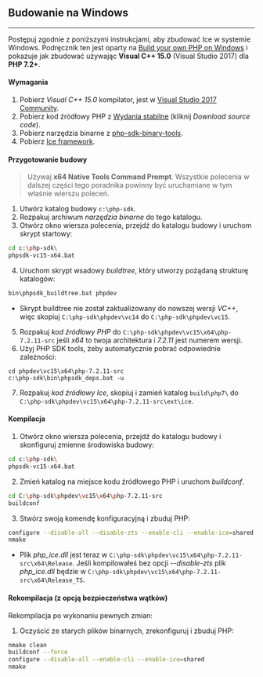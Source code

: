 ## Budowanie na Windows
***
Postępuj zgodnie z poniższymi instrukcjami, aby zbudować Ice w systemie Windows. Podręcznik ten jest oparty na [Build your own PHP on Windows](https://wiki.php.net/internals/windows/stepbystepbuild_sdk_2) i pokazuje jak zbudować używając **Visual C++ 15.0** (Visual Studio 2017) dla **PHP 7.2+**.

#### Wymagania
1. Pobierz _Visual C++ 15.0_ kompilator, jest w [Visual Studio 2017 Community](https://visualstudio.microsoft.com/vs/community/).
2. Pobierz kod źródłowy PHP z [Wydania stabilne](http://windows.php.net/download/) (kliknij _Download source code_).
3. Pobierz narzędzia binarne z [php-sdk-binary-tools](https://github.com/Microsoft/php-sdk-binary-tools).
4. Pobierz [Ice framework](https://github.com/ice/framework/releases).

#### Przygotowanie budowy
> Używaj **x64 Native Tools Command Prompt**. Wszystkie polecenia w dalszej części tego poradnika powinny być uruchamiane w tym właśnie wierszu poleceń.

1. Utwórz katalog budowy `c:\php-sdk`.
2. Rozpakuj archiwum _narzędzia binarne_ do tego katalogu.
3. Otwórz okno wiersza polecenia, przejdź do katalogu budowy i uruchom skrypt startowy:
```sh
cd c:\php-sdk\
phpsdk-vc15-x64.bat
```
4. Uruchom skrypt wsadowy _buildtree_, który utworzy pożądaną strukturę katalogów:
```sh
bin\phpsdk_buildtree.bat phpdev
```
* Skrypt buildtree nie został zaktualizowany do nowszej wersji _VC++_, więc skopiuj `C:\php-sdk\phpdev\vc14` do `C:\php-sdk\phpdev\vc15`.
5. Rozpakuj _kod źródłowy PHP_ do `C:\php-sdk\phpdev\vc15\x64\php-7.2.11-src` jeśli _x64_ to twoja architektura i _7.2.11_ jest numerem wersji.
6. Użyj PHP SDK tools, żeby automatycznie pobrać odpowiednie zależności:
```
cd phpdev\vc15\x64\php-7.2.11-src
c:\php-sdk\bin\phpsdk_deps.bat -u
```
7. Rozpakuj _kod źródłowy Ice_, skopiuj i zamień katalog `build\php7\` do `C:\php-sdk\phpdev\vc15\x64\php-7.2.11-src\ext\ice`.

#### Kompilacja
1. Otwórz okno wiersza polecenia, przejdź do katalogu budowy i skonfiguruj zmienne środowiska budowy:
```sh
cd c:\php-sdk\
phpsdk-vc15-x64.bat
```
2. Zmień katalog na miejsce kodu źródłowego PHP i uruchom _buildconf_.
```sh
cd C:\php-sdk\phpdev\vc15\x64\php-7.2.11-src
buildconf
```
3. Stwórz swoją komendę konfiguracyjną i zbuduj PHP:
```sh
configure --disable-all --disable-zts --enable-cli --enable-ice=shared
nmake
```

* Plik _php\_ice.dll_ jest teraz w `C:\php-sdk\phpdev\vc15\x64\php-7.2.11-src\x64\Release`.  Jeśli kompilowałeś bez opcji _--disable-zts_ plik _php\_ice.dll_ będzie w `C:\php-sdk\phpdev\vc15\x64\php-7.2.11-src\x64\Release_TS`.

#### Rekompilacja (z opcją bezpieczeństwa wątków)
Rekompilacja po wykonaniu pewnych zmian:
1. Oczyścić ze starych plików binarnych, zrekonfiguruj i zbuduj PHP:
```sh
nmake clean
buildconf --force
configure --disable-all --enable-cli --enable-ice=shared
nmake
```